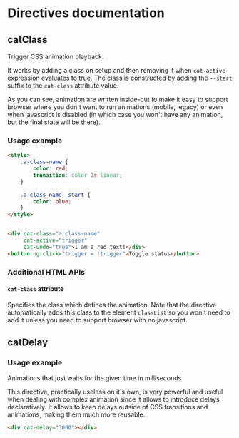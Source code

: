 # Directives documentation

## catClass

Trigger CSS animation playback.

It works by adding a class on setup and then removing it when `cat-active` expression evaluates to true. The class is constructed by adding the `--start` suffix to the `cat-class` attribute value.

As you can see, animation are written inside-out to make it easy to support browser where you don't want to run animations (mobile, legacy) or even when javascript is disabled (in which case you won't have any animation, but the final state will be there).

### Usage example

```html
<style>
    .a-class-name {
        color: red;
        transition: color 1s linear;
    }

    .a-class-name--start {
        color: blue;
    }
</style>


<div cat-class="a-class-name"
     cat-active="trigger"
     cat-undo="true">I am a red text!</div>
<button ng-click="trigger = !trigger">Toggle status</button>
```

### Additional HTML APIs

#### `cat-class` attribute

Specifies the class which defines the animation. Note that the directive automatically adds this class to the element `classList` so you won't need to add it unless you need to support browser with no javascript.

## catDelay

### Usage example

Animations that just waits for the given time in milliseconds.

This directive, practically useless on it's own, is very powerful and useful when dealing with complex animation since it allows to introduce delays declaratively. It allows to keep delays outside of CSS transitions and animations, making them much more reusable.

```html
<div cat-delay="3000"></div>
```

